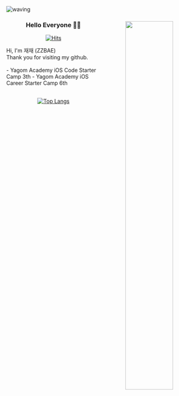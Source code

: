![waving](https://capsule-render.vercel.app/api?type=waving&height=200&text=Welcome&fontAlign=80&fontAlignY=40&color=gradient)

<div align="center">
<img align="right" width="50%" src="https://github-readme-stats.vercel.app/api?username=zzbae&show_icons=true&theme=radical"/>
  
### Hello Everyone 🙌🏻
[![Hits](https://hits.seeyoufarm.com/api/count/incr/badge.svg?url=https%3A%2F%2Fgithub.com%2FZZBAE&count_bg=%23A6D682&title_bg=%23318141&icon=&icon_color=%23E7E7E7&title=HITS&edge_flat=false)](https://hits.seeyoufarm.com)
  <div align="left">
Hi, I'm 재재 (ZZBAE) <br>
Thank you for visiting my github. <br>
<br>
- Yagom Academy iOS Code Starter Camp 3th
- Yagom Academy iOS Career Starter Camp 6th
<br>
</div>
<br>
  
  [![Top Langs](https://github-readme-stats.vercel.app/api/top-langs/?username=zzbae&layout=compact)](https://github.com/zzbae/github-readme-stats)
  

